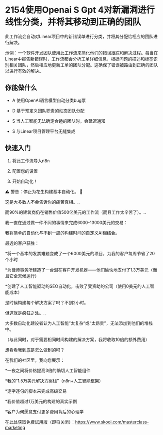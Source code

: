 # 2154使用Openai S Gpt 4对新漏洞进行线性分类，并将其移动到正确的团队

此工作流会自动对Linear项目中的新错误单进行分类，并将其分配给相应的团队进行解决。

示例：一个软件开发团队使用此工作流来简化他们的错误跟踪和解决过程。每当在Linear中报告新错误时，工作流都会分析工单详细信息，根据问题的描述和标签识别相关团队，然后相应地更新工单的团队分配。这确保了错误被路由到正确的团队以进行有效的解决。

## 你能做什么

- A 使用OpenAI语言模型自动分类bug票

- D 基于预定义团队职责的动态团队分配

- S 当人工智能无法确定合适的团队时，会延迟通知

- S 与Linear项目管理平台无缝集成

## 快速入门

1.  将此工作流导入n8n

2.  配置您的设置

3.  开始自动化！

⚠️ 警告：停止为花生构建基本自动化。 🚫

这是大多数人不会告诉你的痛苦真相。..

而90%的建筑商仍在销售价值500亿美元的工作流（而且工作太辛苦了）。..

我一直在通过做一件不同的事情来完成6000-13000美元的交易：

我将简单的自动化与不到一周的构建时间的自定义AI相结合。

最近的客户获胜：

*将一个基本的发票难题变成了一个6000美元的项目，为我的客户每周节省了20个小时

*为律师事务所建造了一台潜在客户开发机器——他们愉快地支付了1.3万美元（而且它全天候运行）

*创建了人工智能驱动的SEO自动化，击败了受资助的公司（使用0美元的人工智能成本）

是时候构建每个解决方案了吗？不到2小时。

但这就是疯狂之处。..

大多数自动化建设者认为人工智能“太复杂”或“太昂贵”，无法添加到他们的堆栈中。

（与此同时，对于需要相同时间构建的解决方案，我将收取10倍的额外费用）

想看看我到底是怎么做到的吗？

在我们的社区里，我向您展示：

*一夜之间将价格提高3倍的确切人工智能组件

*我的“1.5万美元解决方案栈”（n8n+人工智能框架）

*逐字逐句的脚本来完成高级交易

*我价值超过1万美元的构建的真实示例

*客户为何愿意支付更多费用背后的心理学

在此处获取免费试用版（即将关闭）：https://www.skool.com/masterclass-marketing

